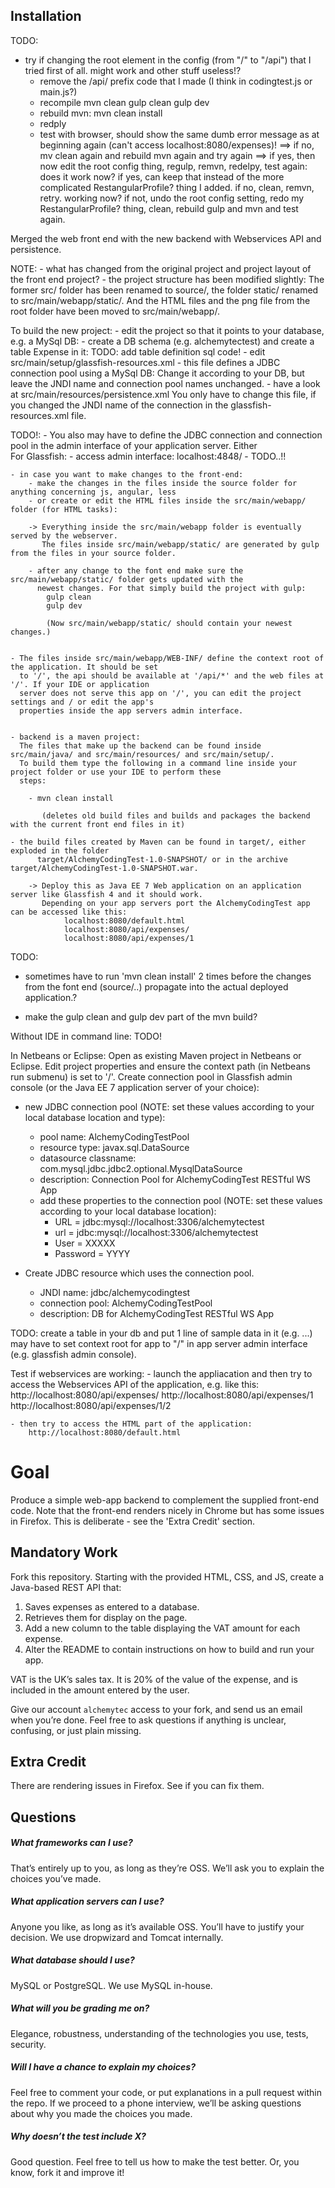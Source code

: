 Installation
------------

TODO:
- try if changing the root element in the config (from "/" to "/api") that I tried first of all. might work and other stuff useless!?
	- remove the /api/ prefix code that I made (I think in codingtest.js or main.js?)
	- recompile
		mvn clean
	    gulp clean
		gulp dev
    - rebuild mvn:
	   mvn clean install
    - redply
	- test with browser, should show the same dumb error message as at beginning again (can't access localhost:8080/expenses)!
   ==> if no, mv clean again and rebuild mvn again and try again
   ==> if yes, then now edit the root config thing, regulp, remvn, redelpy, test again: 
	   does it work now? if yes, can keep that instead of the more complicated RestangularProfile? thing I added. if no, clean, remvn, retry. working now? if not, undo the root config setting, redo my RestangularProfile? thing, clean, rebuild gulp and mvn and test again.




Merged the web front end with the new backend with Webservices API and persistence. 

NOTE:
	- what has changed from the original project and project layout of the front end project?
		- the project structure has been modified slightly: The former src/ folder has been renamed to source/,
		  the folder static/ renamed to src/main/webapp/static/. And the HTML files and the png file from the 
		  root folder have been moved to src/main/webapp/.



To build the new project:
    - edit the project so that it points to your database, e.g. a MySql DB:
        - create a DB schema (e.g. alchemytectest) and create a table Expense in it:
            TODO: add table definition sql code!
        - edit src/main/setup/glassfish-resources.xml
            - this file defines a JDBC connection pool using a MySql DB: 
                Change it according to your DB, but leave the JNDI name and connection pool names unchanged.
        - have a look at src/main/resources/persistence.xml
                You only have to change this file, if you changed the JNDI name of the connection in the
                glassfish-resources.xml file.
    

TODO!:
    - You also may have to define the JDBC connection and connection pool in the admin interface of your
      application server. Either  
      For Glassfish:
        - access admin interface:
            localhost:4848/
        - TODO..!!



    - in case you want to make changes to the front-end:
        - make the changes in the files inside the source folder for anything concerning js, angular, less
        - or create or edit the HTML files inside the src/main/webapp/ folder (for HTML tasks):

        -> Everything inside the src/main/webapp folder is eventually served by the webserver.
           The files inside src/main/webapp/static/ are generated by gulp from the files in your source folder.
           
        - after any change to the font end make sure the src/main/webapp/static/ folder gets updated with the
          newest changes. For that simply build the project with gulp:
            gulp clean
            gulp dev

            (Now src/main/webapp/static/ should contain your newest changes.)


    - The files inside src/main/webapp/WEB-INF/ define the context root of the application. It should be set
      to '/', the api should be available at '/api/*' and the web files at '/'. If your IDE or application
      server does not serve this app on '/', you can edit the project settings and / or edit the app's
      properties inside the app servers admin interface.


    - backend is a maven project:
      The files that make up the backend can be found inside src/main/java/ and src/main/resources/ and src/main/setup/.
      To build them type the following in a command line inside your project folder or use your IDE to perform these
      steps:

        - mvn clean install
       
           (deletes old build files and builds and packages the backend with the current front end files in it)
      
    - the build files created by Maven can be found in target/, either exploded in the folder
          target/AlchemyCodingTest-1.0-SNAPSHOT/ or in the archive target/AlchemyCodingTest-1.0-SNAPSHOT.war.

        -> Deploy this as Java EE 7 Web application on an application server like Glassfish 4 and it should work.
           Depending on your app servers port the AlchemyCodingTest app can be accessed like this:
                localhost:8080/default.html
                localhost:8080/api/expenses/
                localhost:8080/api/expenses/1


TODO:
- sometimes have to run 'mvn clean install' 2 times before the changes from the font end (source/..) propagate into the actual deployed application.?

- make the gulp clean and gulp dev part of the mvn build?
  



Without IDE in command line:
TODO!


In Netbeans or Eclipse:
Open as existing Maven project in Netbeans or Eclipse. 
Edit project properties and ensure the context path (in Netbeans run submenu) is set to '/'. 
Create connection pool in Glassfish admin console (or the Java EE 7 application server of your choice):
 - new JDBC connection pool (NOTE: set these values according to your local database location and type):
    - pool name: AlchemyCodingTestPool
    - resource type: javax.sql.DataSource
    - datasource classname: com.mysql.jdbc.jdbc2.optional.MysqlDataSource
    - description: Connection Pool for AlchemyCodingTest RESTful WS App
    - add these properties to the connection pool (NOTE: set these values according to your local database location):
        - URL = jdbc:mysql://localhost:3306/alchemytectest
        - url = jdbc:mysql://localhost:3306/alchemytectest
        - User = XXXXX
        - Password = YYYY


- Create JDBC resource which uses the connection pool.
    - JNDI name: jdbc/alchemycodingtest
    - connection pool: AlchemyCodingTestPool
    - description: DB for AlchemyCodingTest RESTful WS App


TODO:
create a table in your db and put 1 line of sample data in it (e.g. ...)
may have to set context root for app to "/" in app server admin interface (e.g. glassfish admin console).


Test if webservices are working:
    - launch the appliacation and then try to access the Webservices API of the application, e.g. like this:
        http://localhost:8080/api/expenses/
        http://localhost:8080/api/expenses/1
        http://localhost:8080/api/expenses/1/2

    - then try to access the HTML part of the application:
        http://localhost:8080/default.html





Goal
====
Produce a simple web-app backend to complement the supplied front-end code. Note that the front-end renders nicely in Chrome but has some issues in Firefox. This is deliberate - see the 'Extra Credit' section.

Mandatory Work
--------------
Fork this repository. Starting with the provided HTML, CSS, and JS, create a Java-based REST API that:

1. Saves expenses as entered to a database.
2. Retrieves them for display on the page. 
3. Add a new column to the table displaying the VAT amount for each expense.
4. Alter the README to contain instructions on how to build and run your app.

VAT is the UK’s sales tax. It is 20% of the value of the expense, and is included in the amount entered by the user.

Give our account `alchemytec` access to your fork, and send us an email when you’re done. Feel free to ask questions if anything is unclear, confusing, or just plain missing.

Extra Credit
------------
There are rendering issues in Firefox. See if you can fix them.


Questions
---------
##### What frameworks can I use?
That’s entirely up to you, as long as they’re OSS. We’ll ask you to explain the choices you’ve made.

##### What application servers can I use?
Anyone you like, as long as it’s available OSS. You’ll have to justify your decision. We use dropwizard and Tomcat internally. 

##### What database should I use?
MySQL or PostgreSQL. We use MySQL in-house.

##### What will you be grading me on?
Elegance, robustness, understanding of the technologies you use, tests, security. 

##### Will I have a chance to explain my choices?
Feel free to comment your code, or put explanations in a pull request within the repo. If we proceed to a phone interview, we’ll be asking questions about why you made the choices you made. 

##### Why doesn’t the test include X?
Good question. Feel free to tell us how to make the test better. Or, you know, fork it and improve it!
